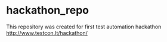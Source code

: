# hackathon_repo

This repository was created for first test automation hackathon
http://www.testcon.lt/hackathon/
